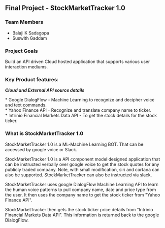 ## Final Project - StockMarketTracker 1.0
### Team Members
* Balaji K Sadagopa
* Suswith Gaddam

### Project Goals
<p>
Build an API driven Cloud hosted application that supports various user interaction mediums. 
</p>

### Key Product features:
***Cloud and External API source details***
<p>
* Google DialogFlow - Machine Learning to recognize and decipher voice and text commands.  <br>
* Yahoo Finance API - Recognize and translate company name to ticker. <br>
* Intrinio Financial Markets Data API - To get the stock details for the stock ticker.<br>
</p>

### What is StockMarketTracker 1.0
<p>
StockMarketTracker 1.0 is a ML-Machine Learning BOT. That can be accessed by google voice or Slack. <br>
  
StockMarketTracker 1.0 is a API component model designed application that can be  instructed verbally over google voice to get the stock quotes for any publicly traded company. Note, with small modification, siri and cortana can also be supported.
StockMarketTracker can also be instructed via slack. <br>

StockMarketTracker uses google DialogFlow Machine Learning API to learn the human voice patterns to pull company name, date and price type from the user. It then uses the company name to get the stock ticker from "Yahoo Finance API". <br>

StockMarketTracker then gets the stock ticker price details from "Intrinio Financial Markets Data API". This information is returned back to the google DialogFlow. <br>



